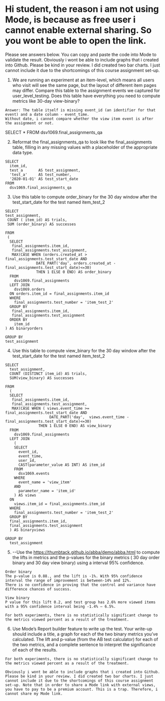 # Hi student, the reason i am not using Mode, is because as free user i cannot enable external sharing. So you wont be able to open the link.
Please see answers below. You can copy and paste the code into Mode to validate the result. Obviously i wont be able to include graphs that i created into Github. Please be kind in your review. I did created two bar charts. I just cannot include it due to the shortcomings of this course assignment set-up.


1. We are running an experiment at an item-level, which means all users who visit will see the same page, but the layout of different item pages may differ.
Compare this table to the assignment events we captured for user_level_testing.
Does this table have everything you need to compute metrics like 30-day view-binary?

```
Answer: The table itself is missing event_id (an identifier for that event) and a date column - event_time. 
Without date, i cannot compare whether the view item event is after the assignment or not.
```
SELECT 
  * 
FROM 
  dsv1069.final_assignments_qa 


2. Reformat the final_assignments_qa to look like the final_assignments table, filling in any missing values with a placeholder of the appropriate data type.
```
SELECT 
  item_id,
  test_a       AS test_assignment, 
  'test_a'     AS test_number, 
  '2020-01-01' AS test_start_date
FROM 
  dsv1069.final_assignments_qa
```

3. Use this table to compute order_binary for the 30 day window after the test_start_date for the test named item_test_2
```
SELECT 
test_assignment,
 COUNT ( item_id) AS trials,
 SUM (order_binary) AS successes

FROM 
 (
  SELECT 
   final_assignments.item_id,
   final_assignments.test_assignment,
   MAX(CASE WHEN (orders.created_at > final_assignments.test_start_date AND
              DATE_PART('day', orders.created_at - final_assignments.test_start_date)<=30)
              THEN 1 ELSE 0 END) AS order_binary
  FROM 
    dsv1069.final_assignments
  LEFT JOIN 
    dsv1069.orders
  ON orders.item_id = final_assignments.item_id 
  WHERE
    final_assignments.test_number = 'item_test_2'
  GROUP BY 
   final_assignments.item_id,
   final_assignments.test_assignment
  ORDER BY
    item_id
) AS binaryorders

GROUP BY 
test_assignment
```

4. Use this table to compute view_binary for the 30 day window after the test_start_date for the test named item_test_2

```
SELECT 
  test_assignment,
  COUNT (DISTINCT item_id) AS trials,
  SUM(view_binary) AS successes

FROM 
  (
  SELECT 
   final_assignments.item_id,
   final_assignments.test_assignment, 
   MAX(CASE WHEN ( views.event_time >=  final_assignments.test_start_date AND
                    DATE_PART('day',  views.event_time -  final_assignments.test_start_date)<=30)
               THEN 1 ELSE 0 END) AS view_binary
  FROM 
    dsv1069.final_assignments
  LEFT JOIN 
    (
    SELECT 
      event_id,
      event_time,
      user_id,
      CAST(parameter_value AS INT) AS item_id
    FROM
      dsv1069.events
    WHERE 
      event_name = 'view_item'
    AND
      parameter_name = 'item_id'
    ) AS views
  ON 
    views.item_id = final_assignments.item_id 
  WHERE
    final_assignments.test_number = 'item_test_2'
  GROUP BY 
  final_assignments.item_id,
  final_assignments.test_assignment 
  ) AS binaryviews 
  
GROUP BY 
  test_assignment
```

5. --Use the https://thumbtack.github.io/abba/demo/abba.html to compute the lifts in metrics and the p-values for the binary metrics ( 30 day order binary and 30 day view binary) using a interval 95% confidence. 
```
Order binary
The p-value is 0.88., and the lift is -1%. With 95% confidence interval the range of improvement is between-14% and 12%.
There is no confidence in proving that the control and variance have difference chances of success.

View binary
P value for this lift 0.2, and test group has 2.6% more viewed items with a 95% confidence interval being -1.4% – 6.5%.

For both experiments, there is no statistically significant change to the metrics viewed percent as a result of the treatment. 

```

6. Use Mode’s Report builder feature to write up the test. Your write-up should include a title, a graph for each of the two binary metrics you’ve calculated. The lift and p-value (from the AB test calculator) for each of the two metrics, and a complete sentence to interpret the significance of each of the results.

```
For both experiments, there is no statistically significant change to the metrics viewed percent as a result of the treatment.

Obviously i wont be able to include graphs that i created into Github. Please be kind in your review. I did created two bar charts. I just cannot include it due to the shortcomings of this course assignment set-up. Note that in order to share a Mode link with external views, you have to pay to be a premium account. This is a trap. Therefore, i cannot share my Mode link.

```

